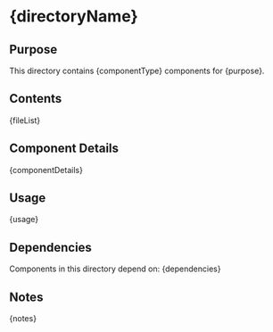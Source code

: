 # {directoryName}

## Purpose
This directory contains {componentType} components for {purpose}.

## Contents
{fileList}

## Component Details
{componentDetails}

## Usage
{usage}

## Dependencies
Components in this directory depend on:
{dependencies}

## Notes
{notes}